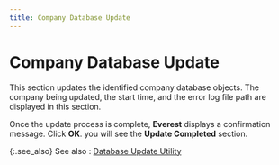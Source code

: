 ```yaml
---
title: Company Database Update
---
```


# Company Database Update


This section updates the identified company database objects. The company  being updated, the start time, and the error log file path are displayed  in this section.


Once the update process is complete, **Everest**  displays a confirmation message. Click **OK**.  you will see the **Update 
 Completed** section.


{:.see_also}
See also
: [Database  Update Utility]({{site.advutl_baseurl}}/database-update-utility/dbupdate_database_update_utility.html)
